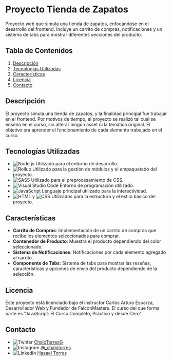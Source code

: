 # Proyecto Tienda de Zapatos
Proyecto web que simula una tienda de zapatos, enfocándose en el desarrollo del frontend. Incluye un carrito de compras, notificaciones y un sistema de tabs para mostrar diferentes secciones del producto.

## Tabla de Contenidos

1. [Descripción](#descripción)
2. [Tecnologías Utilizadas](#tecnologías-utilizadas)
3. [Características](#características)
4. [Licencia](#licencia)
5. [Contacto](#contacto)

## Descripción

El proyecto simula una tienda de zapatos, y la finalidad principal fue trabajar en el frontend. Por motivos de tiempo, el proyecto se realizó tal cual se enseñó en el curso, sin alterar ningún asset ni la temática original. El objetivo era aprender el funcionamiento de cada elemento trabajado en el curso.

## Tecnologías Utilizadas

- ![Node.js](https://img.shields.io/badge/Node.js-339933?logo=node.js&logoColor=white) Utilizado para el entorno de desarrollo.
- ![Rollup](https://img.shields.io/badge/Rollup.js-EC4A3F?logo=rollup.js&logoColor=white) Utilizado para la gestión de módulos y el empaquetado del proyecto.
- ![SASS](https://img.shields.io/badge/SASS-CC6699?logo=sass&logoColor=white) Utilizado para el preprocesamiento de CSS.
- ![Visual Studio Code](https://img.shields.io/badge/Visual%20Studio%20Code-007ACC?logo=visual-studio-code&logoColor=white) Entorno de programación utilizado.
- ![JavaScript](https://img.shields.io/badge/JavaScript-F7DF1E?logo=javascript&logoColor=black) Lenguaje principal utilizado para la interactividad.
- ![HTML](https://img.shields.io/badge/HTML-E34F26?logo=html5&logoColor=white) y ![CSS](https://img.shields.io/badge/CSS-1572B6?logo=css3&logoColor=white) Utilizados para la estructura y el estilo básico del proyecto.

## Características

- **Carrito de Compras**: Implementación de un carrito de compras que recibe los elementos seleccionados para comprar.
- **Contenedor de Producto**: Muestra el producto dependiendo del color seleccionado.
- **Sistema de Notificaciones**: Notificaciones por cada elemento agregado al carrito.
- **Componente de Tabs**: Sistema de tabs para mostrar las reseñas, características y opciones de envío del producto dependiendo de la selección.

## Licencia

Este proyecto está licenciado bajo el instructor Carlos Arturo Esparza, Desarrollador Web y Fundador de FalconMasters. El curso del que forma parte es "JavaScript: El Curso Completo, Práctico y desde Cero".

## Contacto

- ![Twitter](https://img.shields.io/twitter/follow/ChaloTorresG?style=social) [ChaloTorresG](https://twitter.com/ChaloTorresG)
- ![Instagram](https://img.shields.io/badge/Instagram-E4405F?logo=instagram&logoColor=white) [@_chalotorres](https://instagram.com/_chalotorres)
- ![LinkedIn](https://img.shields.io/badge/LinkedIn-0077B5?logo=linkedin&logoColor=white) [Hazael Torres](https://www.linkedin.com/in/hazaeltorres/)
